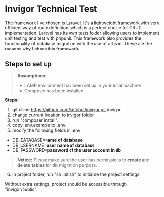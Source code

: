 # Invigor Technical Test

The framework I've chosen is Laravel. It's a lightweight framework with very efficient way of route definition, which is a perfect choice for CRUD implementation. Laravel has its own tests folder allowing users to implement unit testing and test with phpunit.
This framework also provides the functionality of database migration with the use of artisan. These are the reasons why I chose this framework.

## Steps to set up
> **Assumptions:**
> - LAMP environment has been set up in your local machine
> - Composer has been installed

**Steps:**
1. git clone https://github.com/ketchol/invigor.git invigor.
2. change current location to invigor folder.
3. run "composer install".
4. copy .env.example to .env.
5. modify the following fields in .env
- DB_DATABASE=**name of database**
- DB_USERNAME=**user name of database**
- DB_PASSWORD=**password of the user account in db**
> **Notice:** Please make sure the user has permissions to **create** and **delete** **tables** for db migration purpose.
6. in project folder, run "sh init.sh" to initialise the project settings.

Without extra settings, project should be accessible through "invigor/public".
